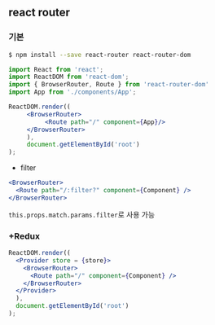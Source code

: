 ## react router
### 기본
```bash
$ npm install --save react-router react-router-dom
```

```jsx
import React from 'react';
import ReactDOM from 'react-dom';
import { BrowserRouter, Route } from 'react-router-dom'
import App from './components/App';

ReactDOM.render((
     <BrowserRouter>
          <Route path="/" component={App}/>
     </BrowserRouter>
     ),
     document.getElementById('root')
);
```
- filter
```jsx
<BrowserRouter>
  <Route path="/:filter?" component={Component} />
</BrowserRouter>
```
`this.props.match.params.filter`로 사용 가능

### +Redux
```jsx
ReactDOM.render((
  <Provider store = {store}>
    <BrowserRouter>
      <Route path="/" component={Component} />
    </BrowserRouter>
  </Provider>
  ),
  document.getElementById('root')
);
```
